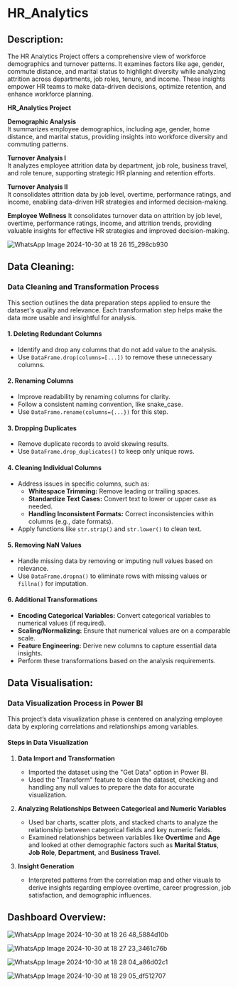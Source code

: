 # HR_Analytics
## Description:

The HR Analytics Project offers a comprehensive view of workforce demographics and turnover patterns. It examines factors like age, gender, commute distance, and marital status to highlight diversity while analyzing attrition across departments, job roles, tenure, and income. These insights empower HR teams to make data-driven decisions, optimize retention, and enhance workforce planning.

**HR_Analytics Project**

**Demographic Analysis**  
It summarizes employee demographics, including age, gender, home distance, and marital status, providing insights into workforce diversity and commuting patterns.

**Turnover Analysis I**  
It analyzes employee attrition data by department, job role, business travel, and role tenure, supporting strategic HR planning and retention efforts.

**Turnover Analysis II**  
It consolidates attrition data by job level, overtime, performance ratings, and income, enabling data-driven HR strategies and informed decision-making.

**Employee Wellness** 
It consolidates turnover data on attrition by job level, overtime, performance ratings, income, and attrition trends, providing valuable insights for effective HR strategies and improved decision-making.

![WhatsApp Image 2024-10-30 at 18 26 15_298cb930](https://github.com/user-attachments/assets/6ca82703-2706-4bd4-b7bf-af6e82db3bd0)

## Data Cleaning:

### Data Cleaning and Transformation Process

This section outlines the data preparation steps applied to ensure the dataset's quality and relevance. Each transformation step helps make the data more usable and insightful for analysis.

#### 1. Deleting Redundant Columns
   - Identify and drop any columns that do not add value to the analysis.
   - Use `DataFrame.drop(columns=[...])` to remove these unnecessary columns.

#### 2. Renaming Columns
   - Improve readability by renaming columns for clarity.
   - Follow a consistent naming convention, like snake_case.
   - Use `DataFrame.rename(columns={...})` for this step.

#### 3. Dropping Duplicates
   - Remove duplicate records to avoid skewing results.
   - Use `DataFrame.drop_duplicates()` to keep only unique rows.

#### 4. Cleaning Individual Columns
   - Address issues in specific columns, such as:
     - **Whitespace Trimming:** Remove leading or trailing spaces.
     - **Standardize Text Cases:** Convert text to lower or upper case as needed.
     - **Handling Inconsistent Formats:** Correct inconsistencies within columns (e.g., date formats).
   - Apply functions like `str.strip()` and `str.lower()` to clean text.

#### 5. Removing NaN Values
   - Handle missing data by removing or imputing null values based on relevance.
   - Use `DataFrame.dropna()` to eliminate rows with missing values or `fillna()` for imputation.

#### 6. Additional Transformations
   - **Encoding Categorical Variables:** Convert categorical variables to numerical values (if required).
   - **Scaling/Normalizing:** Ensure that numerical values are on a comparable scale.
   - **Feature Engineering:** Derive new columns to capture essential data insights.
   - Perform these transformations based on the analysis requirements.

## Data Visualisation:

### Data Visualization Process in Power BI

This project’s data visualization phase is centered on analyzing employee data by exploring correlations and relationships among variables.

#### Steps in Data Visualization

1. **Data Import and Transformation**
   - Imported the dataset using the "Get Data" option in Power BI.
   - Used the "Transform" feature to clean the dataset, checking and handling any null values to prepare the data for accurate visualization.

2. **Analyzing Relationships Between Categorical and Numeric Variables**
   - Used bar charts, scatter plots, and stacked charts to analyze the relationship between categorical fields and key numeric fields.
   - Examined relationships between variables like **Overtime** and **Age** and looked at other demographic factors such as **Marital Status**, **Job Role**, **Department**, and **Business Travel**.

3. **Insight Generation**
   - Interpreted patterns from the correlation map and other visuals to derive insights regarding employee overtime, career progression, job satisfaction, and demographic influences.

## Dashboard Overview:

![WhatsApp Image 2024-10-30 at 18 26 48_5884d10b](https://github.com/user-attachments/assets/8e86f46b-6556-41b5-8aae-ba0e5524d604)

![WhatsApp Image 2024-10-30 at 18 27 23_3461c76b](https://github.com/user-attachments/assets/ba7ab4f4-ac40-4d29-98f3-768768343c59)

![WhatsApp Image 2024-10-30 at 18 28 04_a86d02c1](https://github.com/user-attachments/assets/0e990cef-1371-4886-a8d8-064f26d86827)

![WhatsApp Image 2024-10-30 at 18 29 05_df512707](https://github.com/user-attachments/assets/5a8de174-1bff-4da2-a875-84ad0ed4cfc5)




